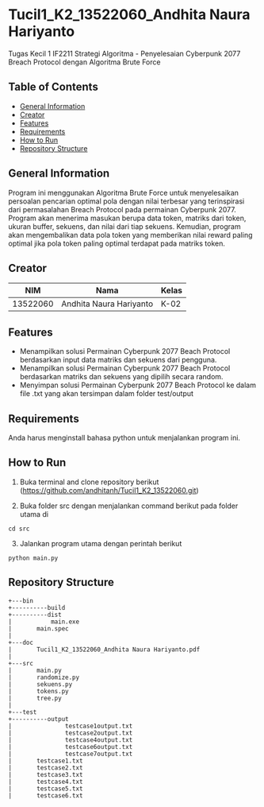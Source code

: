 # Tucil1_K2_13522060_Andhita Naura Hariyanto
Tugas Kecil 1 IF2211 Strategi Algoritma - Penyelesaian Cyberpunk 2077 Breach Protocol dengan Algoritma Brute Force

## Table of Contents
* [General Information](#general-information)
* [Creator](#creator)
* [Features](#features)
* [Requirements](#requirements)
* [How to Run](#how-to-run)
* [Repository Structure](#repository-structure)

## General Information
Program ini menggunakan Algoritma Brute Force untuk menyelesaikan persoalan pencarian optimal pola dengan nilai terbesar yang terinspirasi dari permasalahan Breach Protocol pada permainan Cyberpunk 2077. Program akan menerima masukan berupa data token, matriks dari token, ukuran buffer, sekuens, dan nilai dari tiap sekuens. Kemudian, program akan mengembalikan data pola token yang memberikan nilai reward paling optimal jika pola token paling optimal terdapat pada matriks token.

## Creator
| NIM      | Nama                    | Kelas                                                                                                                                                                                                               |
|----------|-------------------------|--------------------------------------------------------------------------------------------------------------------------------------------------------------------------------------------------------------------------------|
| 13522060 | Andhita Naura Hariyanto    | K-02                                                              |

## Features
- Menampilkan solusi Permainan Cyberpunk 2077 Beach Protocol berdasarkan input data matriks dan sekuens dari pengguna.
- Menampilkan solusi Permainan Cyberpunk 2077 Beach Protocol berdasarkan matriks dan sekuens yang dipilih secara random.
- Menyimpan solusi Permainan Cyberpunk 2077 Beach Protocol ke dalam file .txt yang akan tersimpan dalam folder test/output

## Requirements
Anda harus menginstall bahasa python untuk menjalankan program ini.

## How to Run
1. Buka terminal and clone repository berikut (https://github.com/andhitanh/Tucil1_K2_13522060.git)

2. Buka folder src dengan menjalankan command berikut pada folder utama di
```
cd src
```

3. Jalankan program utama dengan perintah berikut

```
python main.py
```

## Repository Structure
```
+---bin
+----------build  
+----------dist
|           main.exe
|       main.spec
|
+---doc
|       Tucil1_K2_13522060_Andhita Naura Hariyanto.pdf
|
+---src
|       main.py
|       randomize.py
|       sekuens.py
|       tokens.py
|       tree.py
|
+---test
+----------output                
|               testcase1output.txt
|               testcase2output.txt
|               testcase4output.txt
|               testcase6output.txt
|               testcase7output.txt
|       testcase1.txt
|       testcase2.txt
|       testcase3.txt
|       testcase4.txt
|       testcase5.txt
|       testcase6.txt
```